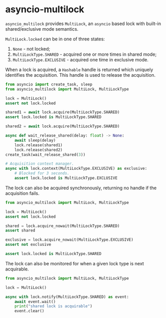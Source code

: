 # asyncio-multilock

`asyncio_multilock` provides `MultiLock`, an `asyncio` based lock with built-in
shared/exclusive mode semantics.

`MultiLock.locked` can be in one of three states:

1. `None` - not locked;
2. `MultiLockType.SHARED` - acquired one or more times in shared mode;
3. `MultiLockType.EXCLUSIVE` - acquired one time in exclusive mode.

When a lock is acquired, a `Hashable` handle is returned which uniquely identifies
the acquisition. This handle is used to release the acquisition.

```python
from asyncio import create_task, sleep
from asyncio_multilock import MultiLock, MultiLockType

lock = MultiLock()
assert not lock.locked

shared1 = await lock.acquire(MultiLockType.SHARED)
assert lock.locked is MultiLockType.SHARED

shared2 = await lock.acquire(MultiLockType.SHARED)

async def wait_release_shared(delay: float) -> None:
    await sleep(delay)
    lock.release(shared1)
    lock.release(shared2)
create_task(wait_release_shared(3))

# Acquisition context manager.
async with lock.context(MultiLockType.EXCLUSIVE) as exclusive:
    # Blocked for 3 seconds.
    assert lock.locked is MultiLockType.EXCLUSIVE
```

The lock can also be acquired synchronously, returning no handle if the acquisition
fails.

```python
from asyncio_multilock import MultiLock, MultiLockType

lock = MultiLock()
assert not lock.locked

shared = lock.acquire_nowait(MultiLockType.SHARED)
assert shared

exclusive = lock.acquire_nowait(MultiLockType.EXCLUSIVE)
assert not exclusive

assert lock.locked is MultiLockType.SHARED
```

The lock can also be monitored for when a given lock type is next acquirable.

```python
from asyncio_multilock import MultiLock, MultiLockType

lock = MultiLock()

async with lock.notify(MultiLockType.SHARED) as event:
    await event.wait()
    print("shared lock is acquirable")
    event.clear()
```
